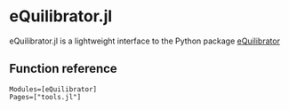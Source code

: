 
# eQuilibrator.jl
eQuilibrator.jl is a lightweight interface to the Python package [eQuilibrator](https://equilibrator.weizmann.ac.il/)

## Function reference

```@autodocs
Modules=[eQuilibrator]
Pages=["tools.jl"]
```
